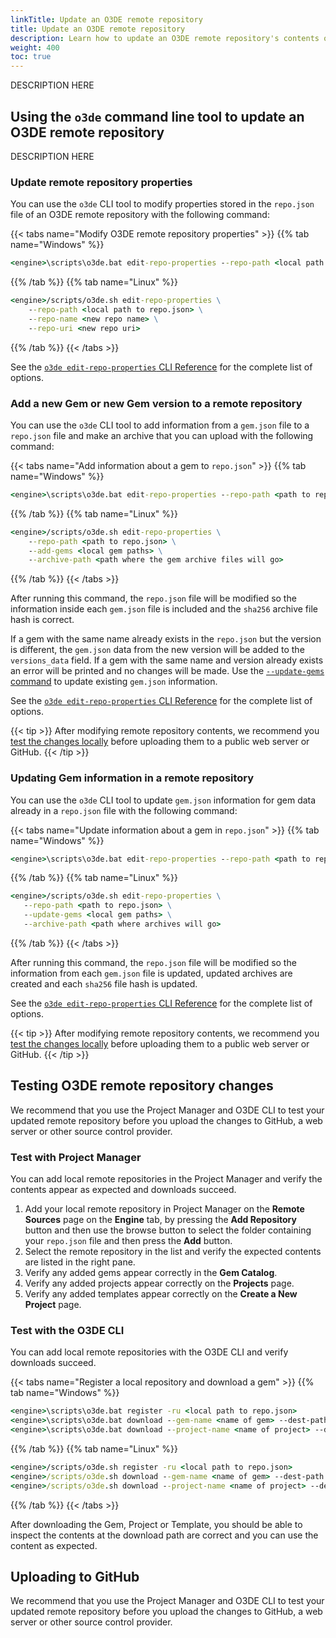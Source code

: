 ```yaml
---
linkTitle: Update an O3DE remote repository
title: Update an O3DE remote repository
description: Learn how to update an O3DE remote repository's contents or meta data.
weight: 400
toc: true
---
```


DESCRIPTION HERE


## Using the `o3de` command line tool to update an O3DE remote repository

DESCRIPTION HERE 


### Update remote repository properties

You can use the `o3de` CLI tool to modify properties stored in the `repo.json` file of an O3DE remote repository with the following command:

{{< tabs name="Modify O3DE remote repository properties" >}}
{{% tab name="Windows" %}}

```cmd
<engine>\scripts\o3de.bat edit-repo-properties --repo-path <local path to repo.json> --repo-name <new repo name> --repo-uri <new repo uri>
```

{{% /tab %}}
{{% tab name="Linux" %}}

```cmd
<engine>/scripts/o3de.sh edit-repo-properties \
    --repo-path <local path to repo.json> \
    --repo-name <new repo name> \
    --repo-uri <new repo uri>
```

{{% /tab %}}
{{< /tabs >}}

See the [`o3de edit-repo-properties` CLI Reference](/docs/user-guide/project-config/cli-reference/#edit-repo-properties) for the complete list of options.

### Add a new Gem or new Gem version to a remote repository

You can use the `o3de` CLI tool to add information from a `gem.json` file to a `repo.json` file and make an archive that you can upload with the following command:

{{< tabs name="Add information about a gem to `repo.json`" >}}
{{% tab name="Windows" %}}

```cmd
<engine>\scripts\o3de.bat edit-repo-properties --repo-path <path to repo.json> --add-gems <local gem paths> --archive-path <path where the gem archive files will go>
```

{{% /tab %}}
{{% tab name="Linux" %}}

```cmd
<engine>/scripts/o3de.sh edit-repo-properties \
    --repo-path <path to repo.json> \
    --add-gems <local gem paths> \
    --archive-path <path where the gem archive files will go>
```

{{% /tab %}}
{{< /tabs >}}

After running this command, the `repo.json` file will be modified so the information inside each `gem.json` file is included and the `sha256` archive file hash is correct.

If a gem with the same name already exists in the `repo.json` but the version is different, the `gem.json` data from the new version will be added to the `versions_data` field.  If a gem with the same name and version already exists an error will be printed and no changes will be made.  Use the [`--update-gems` command](#updating-gem-information-in-a-remote-repository) to update existing `gem.json` information.

See the [`o3de edit-repo-properties` CLI Reference](/docs/user-guide/project-config/cli-reference/#edit-repo-properties) for the complete list of options.

{{< tip >}}
After modifying remote repository contents, we recommend you [test the changes locally](#testing-o3de-remote-repository-changes) before uploading them to a public web server or GitHub.
{{< /tip >}}

### Updating Gem information in a remote repository

You can use the `o3de` CLI tool to update `gem.json` information for gem data already in a `repo.json` file with the following command:

{{< tabs name="Update information about a gem in `repo.json`" >}}
{{% tab name="Windows" %}}

```cmd
<engine>\scripts\o3de.bat edit-repo-properties --repo-path <path to repo.json> --update-gems <local gem paths> --archive-path <path where archives will go>
```

{{% /tab %}}
{{% tab name="Linux" %}}

```cmd
<engine>/scripts/o3de.sh edit-repo-properties \
   --repo-path <path to repo.json> \
   --update-gems <local gem paths> \
   --archive-path <path where archives will go>
```

{{% /tab %}}
{{< /tabs >}}

After running this command, the `repo.json` file will be modified so the information from each `gem.json` file is updated, updated archives are created and each `sha256` file hash is updated.

See the [`o3de edit-repo-properties` CLI Reference](/docs/user-guide/project-config/cli-reference/#edit-repo-properties) for the complete list of options.

{{< tip >}}
After modifying remote repository contents, we recommend you [test the changes locally](#testing-o3de-remote-repository-changes) before uploading them to a public web server or GitHub.
{{< /tip >}}


## Testing O3DE remote repository changes

We recommend that you use the Project Manager and O3DE CLI to test your updated remote repository before you upload the changes to GitHub, a web server or other source control provider.

### Test with Project Manager

You can add local remote repositories in the Project Manager and verify the contents appear as expected and downloads succeed.
1. Add your local remote repository in Project Manager on the **Remote Sources** page on the **Engine** tab, by pressing the **Add Repository** button and then use the browse button to select the folder containing your `repo.json` file and then press the **Add** button.
1. Select the remote repository in the list and verify the expected contents are listed in the right pane.
1. Verify any added gems appear correctly in the **Gem Catalog**.
1. Verify any added projects appear correctly on the **Projects** page.
1. Verify any added templates appear correctly on the **Create a New Project** page.

### Test with the O3DE CLI 

You can add local remote repositories with the O3DE CLI and verify downloads succeed.

{{< tabs name="Register a local repository and download a gem" >}}
{{% tab name="Windows" %}}

```cmd
<engine>\scripts\o3de.bat register -ru <local path to repo.json>
<engine>\scripts\o3de.bat download --gem-name <name of gem> --dest-path <download path>
<engine>\scripts\o3de.bat download --project-name <name of project> --dest-path <download path>
```

{{% /tab %}}
{{% tab name="Linux" %}}

```cmd
<engine>/scripts/o3de.sh register -ru <local path to repo.json>
<engine>/scripts/o3de.sh download --gem-name <name of gem> --dest-path <download path>
<engine>/scripts/o3de.sh download --project-name <name of project> --dest-path <download path>
```

{{% /tab %}}
{{< /tabs >}}

After downloading the Gem, Project or Template, you should be able to inspect the contents at the download path are correct and you can use the content as expected. 

## Uploading to GitHub

We recommend that you use the Project Manager and O3DE CLI to test your updated remote repository before you upload the changes to GitHub, a web server or other source control provider.
